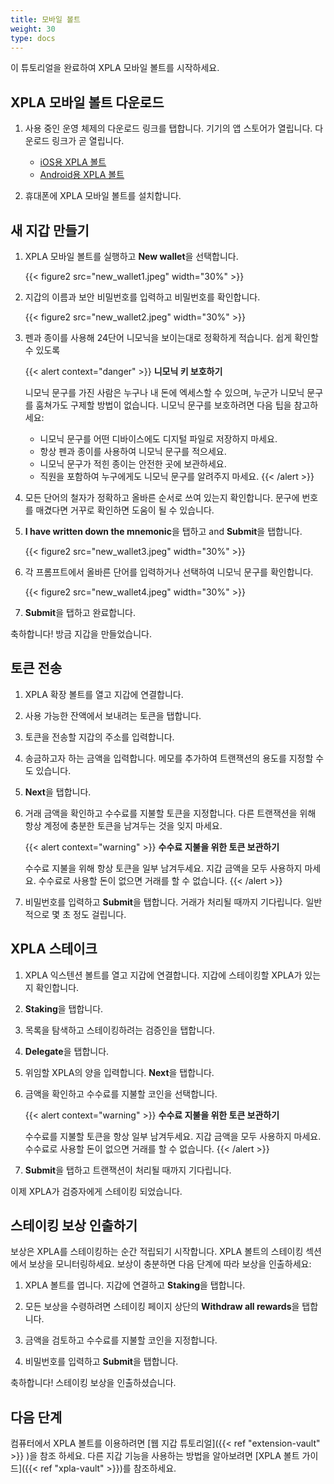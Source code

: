 ```yaml
---
title: 모바일 볼트
weight: 30
type: docs
---
```


이 튜토리얼을 완료하여 XPLA 모바일 볼트를 시작하세요.

## XPLA 모바일 볼트 다운로드

1. 사용 중인 운영 체제의 다운로드 링크를 탭합니다. 기기의 앱 스토어가 열립니다. 다운로드 링크가 곧 열립니다.
   * [iOS용 XPLA 볼트](https://apps.apple.com/app/xpla-vault/id1640593143)
   * [Android용 XPLA 볼트](https://play.google.com/store/apps/details?id=xpla.android)

2. 휴대폰에 XPLA 모바일 볼트를 설치합니다.

## 새 지갑 만들기

1. XPLA 모바일 볼트를 실행하고 **New wallet**을 선택합니다.

   {{< figure2 src="new_wallet1.jpeg" width="30%" >}}

2. 지갑의 이름과 보안 비밀번호를 입력하고 비밀번호를 확인합니다.

   {{< figure2 src="new_wallet2.jpeg" width="30%" >}}

3. 펜과 종이를 사용해 24단어 니모닉을 보이는대로 정확하게 적습니다. 쉽게 확인할 수 있도록

   {{< alert context="danger" >}}
   **니모닉 키 보호하기**

   니모닉 문구를 가진 사람은 누구나 내 돈에 엑세스할 수 있으며, 누군가 니모닉 문구를 훔쳐가도 구제할 방법이 없습니다. 니모닉 문구를 보호하려면 다음 팁을 참고하세요:
   - 니모닉 문구를 어떤 디바이스에도 디지털 파일로 저장하지 마세요.
   - 항상 펜과 종이를 사용하여 니모닉 문구를 적으세요.
   - 니모닉 문구가 적힌 종이는 안전한 곳에 보관하세요.
   - 직원을 포함하여 누구에게도 니모닉 문구를 알려주지 마세요.
   {{< /alert >}}

1. 모든 단어의 철자가 정확하고 올바른 순서로 쓰여 있는지 확인합니다. 문구에 번호를 매겼다면 거꾸로 확인하면 도움이 될 수 있습니다.

2. **I have written down the mnemonic**을 탭하고 and **Submit**을 탭합니다.

   {{< figure2 src="new_wallet3.jpeg" width="30%" >}}

3. 각 프롬프트에서 올바른 단어를 입력하거나 선택하여 니모닉 문구를 확인합니다.

   {{< figure2 src="new_wallet4.jpeg" width="30%" >}}

4. **Submit**을 탭하고 완료합니다.

축하합니다! 방금 지갑을 만들었습니다.

## 토큰 전송

1. XPLA 확장 볼트를 열고 지갑에 연결합니다.

2. 사용 가능한 잔액에서 보내려는 토큰을 탭합니다.

3. 토큰을 전송할 지갑의 주소를 입력합니다.

4. 송금하고자 하는 금액을 입력합니다. 메모를 추가하여 트랜잭션의 용도를 지정할 수도 있습니다.

5. **Next**을 탭합니다.

6. 거래 금액을 확인하고 수수료를 지불할 토큰을 지정합니다. 다른 트랜잭션을 위해 항상 계정에 충분한 토큰을 남겨두는 것을 잊지 마세요.

   {{< alert context="warning" >}}
   **수수료 지불을 위한 토큰 보관하기**

   수수료 지불을 위해 항상 토큰을 일부 남겨두세요. 지갑 금액을 모두 사용하지 마세요. 수수료로 사용할 돈이 없으면 거래를 할 수 없습니다.
   {{< /alert >}}

7. 비밀번호를 입력하고 **Submit**을 탭합니다. 거래가 처리될 때까지 기다립니다. 일반적으로 몇 초 정도 걸립니다.

## XPLA 스테이크

1. XPLA 익스텐션 볼트를 열고 지갑에 연결합니다. 지갑에 스테이킹할 XPLA가 있는지 확인합니다.

2. **Staking**을 탭합니다.

3. 목록을 탐색하고 스테이킹하려는 검증인을 탭합니다.

4. **Delegate**을 탭합니다.

5. 위임할 XPLA의 양을 입력합니다. **Next**을 탭합니다.

6. 금액을 확인하고 수수료를 지불할 코인을 선택합니다.

   {{< alert context="warning" >}}
   **수수료 지불을 위한 토큰 보관하기**

   수수료를 지불할 토큰을 항상 일부 남겨두세요. 지갑 금액을 모두 사용하지 마세요. 수수료로 사용할 돈이 없으면 거래를 할 수 없습니다.
   {{< /alert >}}

7. **Submit**을 탭하고 트랜잭션이 처리될 때까지 기다립니다.

이제 XPLA가 검증자에게 스테이킹 되었습니다.

## 스테이킹 보상 인출하기

보상은 XPLA를 스테이킹하는 순간 적립되기 시작합니다. XPLA 볼트의 스테이킹 섹션에서 보상을 모니터링하세요. 보상이 충분하면 다음 단계에 따라 보상을 인출하세요:

1. XPLA 볼트를 엽니다. 지갑에 연결하고 **Staking**을 탭합니다.

2. 모든 보상을 수령하려면 스테이킹 페이지 상단의 **Withdraw all rewards**을 탭합니다.

3. 금액을 검토하고 수수료를 지불할 코인을 지정합니다.

4. 비밀번호를 입력하고 **Submit**을 탭합니다.

축하합니다! 스테이킹 보상을 인출하셨습니다.

## 다음 단계

컴퓨터에서 XPLA 볼트를 이용하려면 [웹 지갑 튜토리얼]({{< ref "extension-vault" >}} )을 참조 하세요. 다른 지갑 기능을 사용하는 방법을 알아보려면 [XPLA 볼트 가이드]({{< ref "xpla-vault" >}})를 참조하세요.
